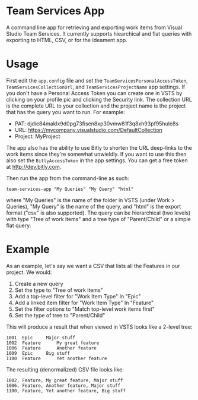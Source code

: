 # Team Services App
A command line app for retrieving and exporting work items from Visual Studio Team Services. It currently supports hiearchical and flat queries with exporting to HTML, CSV, or for the Ideament app.

Usage
======
First edit the ```app.config``` file and set the ```TeamServicesPersonalAccessToken```, ```TeamServicesCollectionUrl```, and ```TeamServicesProjectName``` app settings. If you don't have a Personal Access Token you can create one in VSTS by clicking on your profile pic and clicking the Security link. The collection URL is the complete URL to your collection and the project name is the project that has the query you want to run. For example:

* PAT: djdie84maklx9d0pg73fisen8xp30vmw81f3q8xh93pf95hule8s
* URL: https://mycompany.visualstudio.com/DefaultCollection
* Project: MyProject

The app also has the ability to use Bitly to shorten the URL deep-links to the work items since they're somewhat unwieldly. If you want to use this then also set the ```BitlyAccessToken``` in the app settings. You can get a free token at http://dev.bitly.com.

Then run the app from the command-line as such:

```team-services-app "My Queries" "My Query" "html"```

where "My Queries" is the name of the folder in VSTS (under Work > Queries), "My Query" is the name of the query, and "html" is the export format ("csv" is also supported). The query can be hierarchical (two levels) with type "Tree of work items" and a tree type of "Parent/Child" or a simple flat query.

Example
=======

As an example, let's say we want a CSV that lists all the Features in our project. We would:

1. Create a new query
2. Set the type to "Tree of work items"
3. Add a top-level filter for "Work Item Type" In "Epic"
4. Add a linked item filter for "Work Item Type" In "Feature"
5. Set the filter options to "Match top-level work items first"
6. Set the type of tree to "Parent/Child"

This will produce a result that when viewed in VSTS looks like a 2-level tree:
```
1001  Epic     Major stuff
1002  Feature      My great feature
1006  Feature      Another feature
1009  Epic     Big stuff
1100  Feature      Yet another feature
```

The resulting (denormalized) CSV file looks like:
```
1002, Feature, My great feature, Major stuff
1006, Feature, Another feature, Major stuff
1100, Feature, Yet another feature, Big stuff
```

